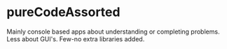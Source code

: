 pureCodeAssorted
================

Mainly console based apps about understanding or completing problems. Less about GUI's. Few-no extra libraries added.
